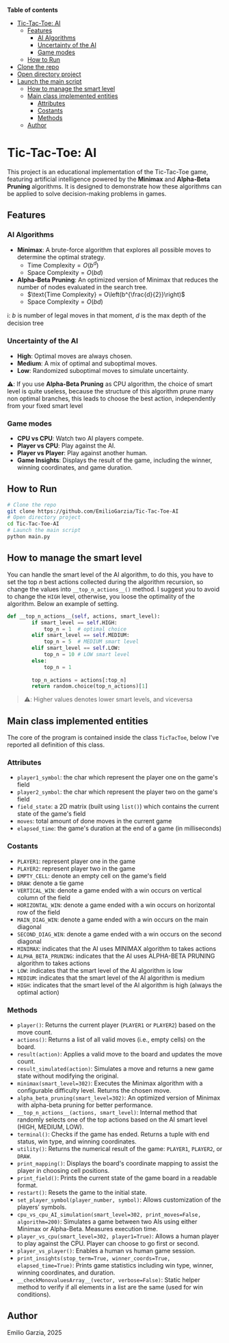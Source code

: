 <!-- toc start: 3 [do not erase this comment] -->
**Table of contents**
- [Tic-Tac-Toe: AI](#tic-tac-toe-ai)
	- [Features](#features)
		- [AI Algorithms](#ai-algorithms)
		- [Uncertainty of the AI](#uncertainty-of-the-ai)
		- [Game modes](#game-modes)
	- [How to Run](#how-to-run)
- [Clone the repo](#clone-the-repo)
- [Open directory project](#open-directory-project)
- [Launch the main script](#launch-the-main-script)
	- [How to manage the smart level](#how-to-manage-the-smart-level)
	- [Main class implemented entities](#main-class-implemented-entities)
		- [Attributes](#attributes)
		- [Costants](#costants)
		- [Methods](#methods)
	- [Author](#author)
<!-- toc end [do not erase this comment] -->

# Tic-Tac-Toe: AI

This project is an educational implementation of the Tic-Tac-Toe game, featuring artificial intelligence powered by the **Minimax** and **Alpha-Beta Pruning** algorithms. It is designed to demonstrate how these algorithms can be applied to solve decision-making problems in games.

## Features

### AI Algorithms
- **Minimax**: A brute-force algorithm that explores all possible moves to determine the optimal strategy.
    - $\text{Time Complexity} = O\left(b^d\right)$
    - $\text{Space Complexity} = O(bd)$
- **Alpha-Beta Pruning**: An optimized version of Minimax that reduces the number of nodes evaluated in the search tree.
    - $\text{Time Complexity} = O\left(b^{\frac{d}{2}}\right)$
    - $\text{Space Complexity} = O(bd)$

ℹ: $b$ is number of legal moves in that moment, $d$ is the max depth of the decision tree

### Uncertainty of the AI
- **High**: Optimal moves are always chosen.
- **Medium**: A mix of optimal and suboptimal moves.
- **Low**: Randomized suboptimal moves to simulate uncertainty.

⚠️: If you use **Alpha-Beta Pruning** as CPU algorithm, the choice of smart level is quite useless, because the structure of this algorithm prune many non optimal branches, this leads to choose the best action, independently from your fixed smart level

### Game modes
- **CPU vs CPU**: Watch two AI players compete.
- **Player vs CPU**: Play against the AI.
- **Player vs Player**: Play against another human.
- **Game Insights**: Displays the result of the game, including the winner, winning coordinates, and game duration.

## How to Run
```bash
# Clone the repo
git clone https://github.com/EmilioGarzia/Tic-Tac-Toe-AI
# Open directory project
cd Tic-Tac-Toe-AI
# Launch the main script
python main.py
```

## How to manage the smart level

You can handle the smart level of the AI algorithm, to do this, you have to set the top $n$ best actions collected during the algorithm recursion, so change the values into `__top_n_actions__()` method. I suggest you to avoid to change the `HIGH` level, otherwise, you loose the optimality of the algorithm. Below an example of setting.

```python
def __top_n_actions__(self, actions, smart_level):
        if smart_level == self.HIGH:
            top_n = 1  # optimal choice
        elif smart_level == self.MEDIUM:
            top_n = 5  # MEDIUM smart level
        elif smart_level == self.LOW:
            top_n = 10 # LOW smart level
        else:
            top_n = 1
        
        top_n_actions = actions[:top_n]
        return random.choice(top_n_actions)[1]
```

> ⚠️: Higher values denotes lower smart levels, and viceversa

## Main class implemented entities
The core of the program is contained inside the class `TicTacToe`, below I've reported all definition of this class.

### Attributes
- `player1_symbol`: the char which represent the player one on the game's field 
- `player2_symbol`: the char which represent the player two on the game's field 
- `field_state`: a 2D matrix (built using `list()`) which contains the current state of the game's field
- `moves`: total amount of done moves in the current game
- `elapsed_time`: the game's duration at the end of a game (in milliseconds) 

### Costants
- `PLAYER1`: represent player one in the game
- `PLAYER2`: represent player two in the game
- `EMPTY_CELL`: denote an empty cell on the game's field
- `DRAW`: denote a tie game
- `VERTICAL_WIN`: denote a game ended with a win occurs on vertical column of the field
- `HORIZONTAL_WIN`: denote a game ended with a win occurs on horizontal row of the field
- `MAIN_DIAG_WIN`: denote a game ended with a win occurs on the main diagonal
- `SECOND_DIAG_WIN`: denote a game ended with a win occurs on the second diagonal
- `MINIMAX`: indicates that the AI uses MINIMAX algorithm to takes actions
- `ALPHA_BETA_PRUNING`: indicates that the AI uses ALPHA-BETA PRUNING algorithm to takes actions
- `LOW`: indicates that the smart level of the AI algorithm is low
- `MEDIUM`: indicates that the smart level of the AI algorithm is medium
- `HIGH`: indicates that the smart level of the AI algorithm is high (always the optimal action)

### Methods

- `player()`: Returns the current player (`PLAYER1` or `PLAYER2`) based on the move count.
- `actions()`: Returns a list of all valid moves (i.e., empty cells) on the board.
- `result(action)`: Applies a valid move to the board and updates the move count.
- `result_simulated(action)`: Simulates a move and returns a new game state without modifying the original.
- `minimax(smart_level=302)`: Executes the Minimax algorithm with a configurable difficulty level. Returns the chosen move.
- `alpha_beta_pruning(smart_level=302)`: An optimized version of Minimax with alpha-beta pruning for better performance.
- `__top_n_actions__(actions, smart_level)`: Internal method that randomly selects one of the top actions based on the AI smart level (HIGH, MEDIUM, LOW).
- `terminal()`: Checks if the game has ended. Returns a tuple with end status, win type, and winning coordinates.
- `utility()`: Returns the numerical result of the game: `PLAYER1`, `PLAYER2`, or `DRAW`.
- `print_mapping()`: Displays the board's coordinate mapping to assist the player in choosing cell positions.
- `print_field()`: Prints the current state of the game board in a readable format.
- `restart()`: Resets the game to the initial state.
- `set_player_symbol(player_number, symbol)`: Allows customization of the players’ symbols.
- `cpu_vs_cpu_AI_simulation(smart_level=302, print_moves=False, algorithm=200)`: Simulates a game between two AIs using either Minimax or Alpha-Beta. Measures execution time.
- `player_vs_cpu(smart_level=302, player1=True)`: Allows a human player to play against the CPU. Player can choose to go first or second.
- `player_vs_player()`: Enables a human vs human game session.
- `print_insights(stop_term=True, winner_coords=True, elapsed_time=True)`: Prints game statistics including win type, winner, winning coordinates, and duration.
- `__checkMonovaluesArray__(vector, verbose=False)`: Static helper method to verify if all elements in a list are the same (used for win conditions).

## Author
Emilio Garzia, 2025
